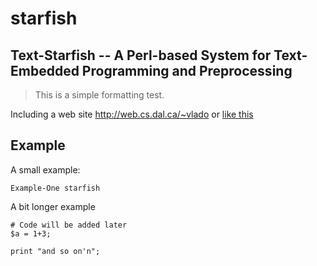 # starfish
## Text-Starfish -- A Perl-based System for Text-Embedded Programming and Preprocessing

> This is a simple formatting test.

Including a web site http://web.cs.dal.ca/~vlado or [like
this](http://dnlp.ca)

## Example
A small example:
```example1
Example-One starfish
```
A bit longer example

```starfish
# Code will be added later
$a = 1+3;

print "and so on'n";
```
